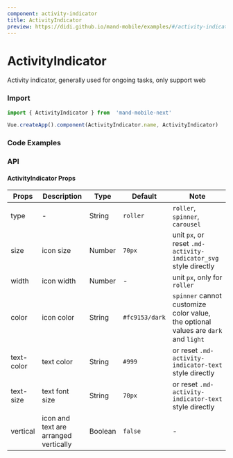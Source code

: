 ```yaml
---
component: activity-indicator
title: ActivityIndicator
preview: https://didi.github.io/mand-mobile/examples/#/activity-indicator
---
```


# ActivityIndicator


Activity indicator, generally used for ongoing tasks, only support web

### Import

```javascript
import { ActivityIndicator } from  'mand-mobile-next'

Vue.createApp().component(ActivityIndicator.name, ActivityIndicator)
```

### Code Examples

<demo-wrapper
  src="src/packages/activity-indicator/demo"
  :demos="demos"
/>

<script setup>
const demos = import.meta.globEager('../../../src/packages/activity-indicator/demo/demo*.vue')
</script>

<!-- DEMO -->

### API

#### ActivityIndicator Props
|Props | Description | Type | Default | Note|
|------|------|------|------|------|
|type|-|String|`roller`|`roller`, `spinner`, `carousel`|
|size|icon size|Number|`70px`|unit `px`, or reset `.md-activity-indicator_svg` style directly|
|width|icon width|Number|-|unit `px`, only for `roller`|
|color|icon color|String|`#fc9153/dark`|`spinner` cannot customize color value, the optional values are `dark` and `light`|
|text-color|text color|String|`#999`|or reset `.md-activity-indicator-text` style directly|
|text-size|text font size|String|`70px`|or reset `.md-activity-indicator-text` style directly|
|vertical|icon and text are arranged vertically|Boolean|`false`|-|